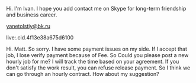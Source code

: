 Hi. I'm Ivan.
I hope you add contact me on Skype for long-term friendship and business career.

yanetolstiy@bk.ru


live:.cid.4f13e38a675d6100


Hi. Matt.
So sorry. I have some payment issues on my side.
If I accept that job, I lose verify payment because of Fee.
So Could you please post a new hourly job for me?
I will track the time based on your agreement. If you don't satisfy the work result, you can refuse release payment.
So I think we can go through an hourly contract.
How about my suggestion?
